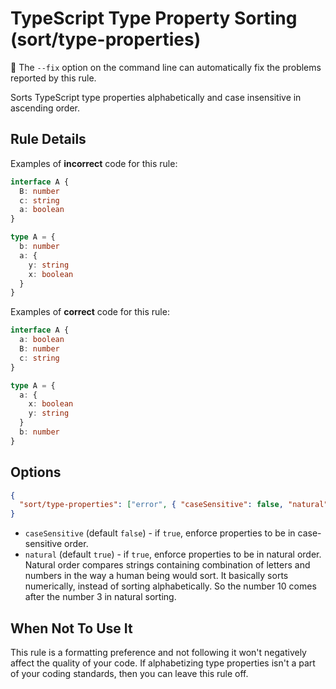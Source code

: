 # TypeScript Type Property Sorting (sort/type-properties)

🔧 The `--fix` option on the command line can automatically fix the problems
reported by this rule.

Sorts TypeScript type properties alphabetically and case insensitive in
ascending order.

## Rule Details

Examples of **incorrect** code for this rule:

```ts
interface A {
  B: number
  c: string
  a: boolean
}

type A = {
  b: number
  a: {
    y: string
    x: boolean
  }
}
```

Examples of **correct** code for this rule:

```ts
interface A {
  a: boolean
  B: number
  c: string
}

type A = {
  a: {
    x: boolean
    y: string
  }
  b: number
}
```

## Options

```json
{
  "sort/type-properties": ["error", { "caseSensitive": false, "natural": true }]
}
```

- `caseSensitive` (default `false`) - if `true`, enforce properties to be in
  case-sensitive order.
- `natural` (default `true`) - if `true`, enforce properties to be in natural
  order. Natural order compares strings containing combination of letters and
  numbers in the way a human being would sort. It basically sorts numerically,
  instead of sorting alphabetically. So the number 10 comes after the number 3
  in natural sorting.

## When Not To Use It

This rule is a formatting preference and not following it won't negatively
affect the quality of your code. If alphabetizing type properties isn't a part
of your coding standards, then you can leave this rule off.

